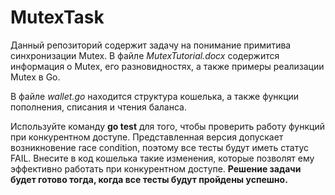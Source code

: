 # MutexTask

Данный репозиторий содержит задачу на понимание примитива синхронизации Mutex. В файле *MutexTutorial.docx* содержится информация о Mutex, его разновидностях, а также примеры реализации Mutex в Go.  

В файле *wallet.go* находится структура кошелька, а также функции пополнения, списания и чтения баланса.  

Используйте команду **go test** для того, чтобы проверить работу функций при конкурентном доступе. Представленная версия допускает возникновение race condition, поэтому все тесты будут иметь статус FAIL. Внесите в код кошелька такие изменения, которые позволят ему эффективно работать при конкурентном доступе. **Решение задачи будет готово тогда, когда все тесты будут пройдены успешно.**
